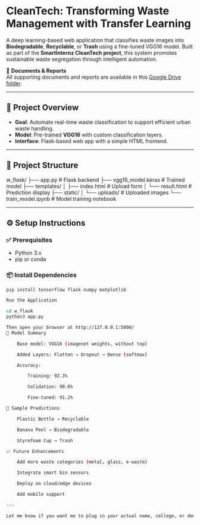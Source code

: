 # CleanTech: Transforming Waste Management with Transfer Learning 

A deep learning-based web application that classifies waste images into **Biodegradable**, **Recyclable**, or **Trash** using a fine-tuned VGG16 model. Built as part of the **SmartInternz CleanTech project**, this system promotes sustainable waste segregation through intelligent automation.

📁 **Documents & Reports**  
All supporting documents and reports are available in this [Google Drive folder](https://your-drive-link-here).

---

## 🧠 Project Overview

- **Goal**: Automate real-time waste classification to support efficient urban waste handling.
- **Model**: Pre-trained **VGG16** with custom classification layers.
- **Interface**: Flask-based web app with a simple HTML frontend.

---

## 📂 Project Structure

w_flask/ ├── app.py # Flask backend ├── vgg16_model.keras # Trained model ├── templates/ │ ├── index.html # Upload form │ └── result.html # Prediction display ├── static/ │ └── uploads/ # Uploaded images └── train_model.ipynb # Model training notebook


---

## ⚙️ Setup Instructions

### ✅ Prerequisites
- Python 3.x
- pip or conda

### 📦 Install Dependencies
```bash
pip install tensorflow flask numpy matplotlib

Run the Application

cd w_flask
python3 app.py

Then open your browser at http://127.0.0.1:5000/
🧪 Model Summary

    Base model: VGG16 (imagenet weights, without top)

    Added Layers: Flatten → Dropout → Dense (softmax)

    Accuracy:

        Training: 92.3%

        Validation: 90.6%

        Fine-tuned: 91.2%

📸 Sample Predictions

    Plastic Bottle → Recyclable

    Banana Peel → Biodegradable

    Styrofoam Cup → Trash

📈 Future Enhancements

    Add more waste categories (metal, glass, e-waste)

    Integrate smart bin sensors

    Deploy on cloud/edge devices

    Add mobile support

---

Let me know if you want me to plug in your actual name, college, or demo video link—and I’ll finalize it for you! Want to add a flowchart or screenshot section too? I can help with that.
